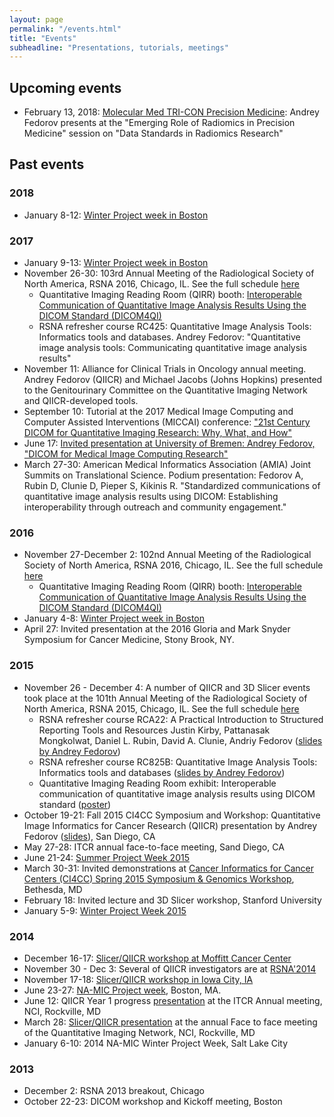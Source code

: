 ```yaml
---
layout: page
permalink: "/events.html"
title: "Events"
subheadline: "Presentations, tutorials, meetings"
---
```


## Upcoming events

* February 13, 2018: [Molecular Med TRI-CON Precision Medicine](http://www.triconference.com/Precision-Medicine/): Andrey Fedorov presents at the "Emerging Role of Radiomics in Precision Medicine" session on "Data Standards in Radiomics Research"

## Past events

### 2018
* January 8-12: [Winter Project week in Boston](https://na-mic.github.io/ProjectWeek/PW27_2018_Boston/)

### 2017
* January 9-13: [Winter Project week in Boston](https://na-mic.org/wiki/2017_Winter_Project_Week)
* November 26-30: 103rd Annual Meeting of the Radiological Society of North America, RSNA 2016, Chicago, IL. See the full schedule [here](http://wiki.na-mic.org/Wiki/index.php/RSNA_2017)
    *  Quantitative Imaging Reading Room (QIRR) booth: [Interoperable Communication of Quantitative Image Analysis Results Using the DICOM Standard (DICOM4QI)](https://qiicr.gitbooks.io/dicom4qi/)
    *  RSNA refresher course RC425: Quantitative Image Analysis Tools: Informatics tools and databases. Andrey Fedorov: "Quantitative image analysis tools: Communicating quantitative image analysis results"
* November 11: Alliance for Clinical Trials in Oncology annual meeting. Andrey Fedorov (QIICR) and Michael Jacobs (Johns Hopkins) presented to the Genitourinary Committee on the Quantitative Imaging Network and QIICR-developed tools.
* September 10: Tutorial at the 2017 Medical Image Computing and Computer Assisted Interventions (MICCAI) conference: ["21st Century DICOM for Quantitative Imaging Research: Why, What, and How"](http://qiicr.org/dicom4miccai/)
* June 17: [Invited presentation at University of Bremen: Andrey Fedorov, "DICOM for Medical Image Computing Research"](http://ioi.cs.uni-bremen.de/?p=1246)
* March 27-30: American Medical Informatics Association (AMIA) Joint Summits on Translational Science. Podium presentation: Fedorov A, Rubin D, Clunie D, Pieper S, Kikinis R. "Standardized communications of quantitative image analysis results using DICOM: Establishing interoperability through outreach and community engagement."

### 2016
* November 27-December 2: 102nd Annual Meeting of the Radiological Society of North America, RSNA 2016, Chicago, IL. See the full schedule [here](http://wiki.na-mic.org/Wiki/index.php/RSNA_2016)
    *  Quantitative Imaging Reading Room (QIRR) booth: [Interoperable Communication of Quantitative Image Analysis Results Using the DICOM Standard (DICOM4QI)](https://qiicr.gitbooks.io/dicom4qi/)
* January 4-8: [Winter Project week in Boston](http://wiki.na-mic.org/Wiki/index.php/2016_Winter_Project_Week)
* April 27: Invited presentation at the 2016 Gloria and Mark Snyder Symposium for Cancer Medicine, Stony Brook, NY.

### 2015
* November 26 - December 4: A number of QIICR and 3D Slicer events took place at the 101th Annual Meeting of the Radiological Society of North America, RSNA 2015, Chicago, IL. See the full schedule [here](http://wiki.na-mic.org/Wiki/index.php/RSNA_2015)
    * RSNA refresher course RCA22: A Practical Introduction to Structured Reporting Tools and Resources
Justin Kirby, Pattanasak Mongkolwat, Daniel L. Rubin, David A. Clunie, Andriy Fedorov ([slides by Andrey Fedorov](http://dx.doi.org/10.6084/m9.figshare.1618826))
    * RSNA refresher course RC825B: Quantitative Image Analysis Tools: Informatics tools and databases ([slides by Andrey Fedorov](http://dx.doi.org/10.6084/m9.figshare.1618827))
    * Quantitative Imaging Reading Room exhibit: Interoperable communication of quantitative image analysis results using DICOM standard ([poster](http://dx.doi.org/10.6084/m9.figshare.1619877))
* October 19-21: Fall 2015 CI4CC Symposium and Workshop: Quantitative Image Informatics for Cancer Research (QIICR) presentation by Andrey Fedorov ([slides](https://goo.gl/MDq0u8)), San Diego, CA
* May 27-28: ITCR annual face-to-face meeting, Sand Diego, CA
* June 21-24: [Summer Project Week 2015](http://wiki.na-mic.org/Wiki/index.php/2015_Summer_Project_Week)
* March 30-31: Invited demonstrations at [Cancer Informatics for Cancer Centers (CI4CC) Spring 2015 Symposium & Genomics Workshop](http://www.ci4cc.org/events/spring2015), Bethesda, MD
* February 18: Invited lecture and 3D Slicer workshop, Stanford University
* January 5-9: [Winter Project Week 2015](http://wiki.na-mic.org/Wiki/index.php/2015_Winter_Project_Week)

### 2014
* December 16-17: [Slicer/QIICR workshop at Moffitt Cancer Center](http://wiki.na-mic.org/Wiki/index.php/Moffitt_2014)
* November 30 - Dec 3: Several of QIICR investigators are at [RSNA'2014](http://rsna2014.rsna.org/)
* November 17-18: [Slicer/QIICR workshop in Iowa City, IA](http://wiki.na-mic.org/Wiki/index.php/Iowa2014)
* June 23-27: [NA-MIC Project week](http://wiki.na-mic.org/Wiki/index.php/2014_Summer_Project_Week), Boston, MA.
* June 12: QIICR Year 1 progress [presentation](http://slicer.kitware.com/midas3/download/item/150017/2014_Progress_report-ITCR-Fedorov-QIICR_Slicer.pdf) at the ITCR Annual meeting, NCI, Rockville, MD
* March 28: [Slicer/QIICR presentation](http://slicer.kitware.com/midas3/download/item/133719/2014-QIN_F2F-Fedorov-QIICR_Slicer.pdf) at the annual Face to face meeting of the Quantitative Imaging Network, NCI, Rockville, MD
* January 6-10: 2014 NA-MIC Winter Project Week, Salt Lake City

### 2013
* December 2: RSNA 2013 breakout, Chicago
* October 22-23: DICOM workshop and Kickoff meeting, Boston
